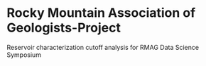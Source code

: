 # Rocky Mountain Association of Geologists-Project
Reservoir characterization cutoff analysis for RMAG Data Science Symposium
